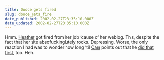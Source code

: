 ```yaml
---
title: Dooce gets fired
slug: dooce_gets_fire
date_published: 2002-02-27T23:35:10.000Z
date_updated: 2002-02-27T23:35:10.000Z
---
```


Hmm. [Heather](http://www.dooce.com/02_26_02.html) got fired from her job ’cause of her weblog. This, despite the fact that her site absofuckinglutely rocks. Depressing. Worse, the only reaction I had was to wonder how long ’til [Cam](http://www.camworld.com/) points out that he [did that first](http://www.camworld.com/screwed/), too. Heh.
